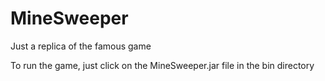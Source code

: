 # MineSweeper
Just a replica of the famous game

To run the game, just click on the MineSweeper.jar file in the bin directory
